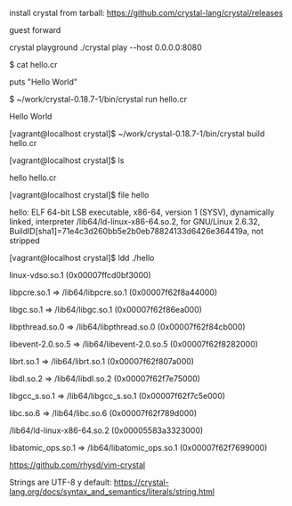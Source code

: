 install crystal from tarball: https://github.com/crystal-lang/crystal/releases

guest forward

crystal playground ./crystal play --host 0.0.0.0:8080


$ cat hello.cr 


puts "Hello World"



$ ~/work/crystal-0.18.7-1/bin/crystal run hello.cr 

Hello World

[vagrant@localhost crystal]$ ~/work/crystal-0.18.7-1/bin/crystal build hello.cr 

[vagrant@localhost crystal]$ ls

hello  hello.cr

[vagrant@localhost crystal]$ file hello

hello: ELF 64-bit LSB executable, x86-64, version 1 (SYSV), dynamically linked, interpreter /lib64/ld-linux-x86-64.so.2, for GNU/Linux 2.6.32, BuildID[sha1]=71e4c3d260bb5e2b0eb78824133d6426e364419a, not stripped

[vagrant@localhost crystal]$ ldd ./hello

linux-vdso.so.1 (0x00007ffcd0bf3000)

libpcre.so.1 => /lib64/libpcre.so.1 (0x00007f62f8a44000)

libgc.so.1 => /lib64/libgc.so.1 (0x00007f62f86ea000)

libpthread.so.0 => /lib64/libpthread.so.0 (0x00007f62f84cb000)

libevent-2.0.so.5 => /lib64/libevent-2.0.so.5 (0x00007f62f8282000)

librt.so.1 => /lib64/librt.so.1 (0x00007f62f807a000)

libdl.so.2 => /lib64/libdl.so.2 (0x00007f62f7e75000)

libgcc_s.so.1 => /lib64/libgcc_s.so.1 (0x00007f62f7c5e000)

libc.so.6 => /lib64/libc.so.6 (0x00007f62f789d000)

/lib64/ld-linux-x86-64.so.2 (0x00005583a3323000)

libatomic_ops.so.1 => /lib64/libatomic_ops.so.1 (0x00007f62f7699000)



https://github.com/rhysd/vim-crystal

Strings are UTF-8 y default: https://crystal-lang.org/docs/syntax_and_semantics/literals/string.html



